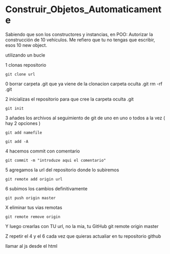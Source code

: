 # Construir_Objetos_Automaticamente 

Sabiendo que son los constructores y instancias, en POO:
Autorizar la construcción de 10 vehículos.
Me refiero que tu no tengas que escribir, esos 10 new object.

utilizando un bucle

1 clonas repositorio 

    git clone url

0 borrar carpeta .git que ya viene de la clonacion 
	carpeta oculta .git
		 rm -rf .git


2 inicializas el repositorio para que cree la carpeta oculta .git


	git init

3 añades los archivos al seguimiento de git de uno en uno o todos a la vez ( hay 2 opciones )

	git add namefile

    git add -A

4 hacemos commit con comentario 

	git commit -m "introduze aqui el comentario"

5 agregamos la url del repositorio donde lo subiremos

	git remote add origin url

6 subimos los cambios definitivamente 

	git push origin master

X  eliminar tus vias remotas

	git remote remove origin

Y luego crearlas con TU url, no la mia, tu GitHub
	git remote origin master

Z repetir el 4 y el 6 cada vez que quieras actualiar en tu repositorio github

llamar al js desde el html 
	<script types="text/javascript" src="js/"></script>
